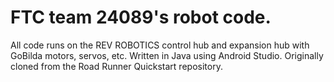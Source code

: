 # FTC team 24089's robot code.
All code runs on the REV ROBOTICS control hub and expansion hub with GoBilda motors, servos, etc.
Written in Java using Android Studio.
Originally cloned from the Road Runner Quickstart repository.
